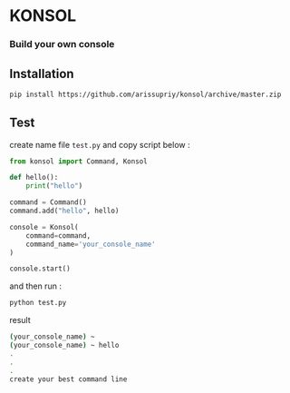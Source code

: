 # KONSOL

### Build your own console

## Installation
```bash
pip install https://github.com/arissupriy/konsol/archive/master.zip
```

## Test

create name file ```test.py``` and copy script below :

```python
from konsol import Command, Konsol

def hello():
    print("hello")

command = Command()
command.add("hello", hello)

console = Konsol(
    command=command,
    command_name='your_console_name'
)

console.start()

```

and then run :

```bash
python test.py
```

result 
```bash
(your_console_name) ~ 
(your_console_name) ~ hello
.
.
.
create your best command line
```